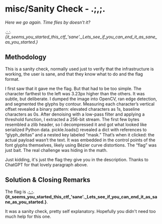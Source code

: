 # misc/Sanity Check - .;,;.
*Here we go again. Time flies by doesn't it?*

*.;,;.{it_seems_you_started_this_ctf_'sane'._Lets_see_if_you_can_end_it_as_sane_as_you_started.}*


## Methodology
This is a sanity check, normally used just to verify that the infrastructure is working, the user is sane, and that they know what to do and the flag format.

I first saw that it gave me the flag. But that had to be too simple. The character farthest to the left was 3.23px higher than the others. It was subtle, but deliberate. I dumped the image into OpenCV, ran edge detection,
and segmented the glyphs by contour. Measuring each character’s vertical offset revealed a binary pattern: elevated characters as 1s, baseline characters as 0s. After denoising with a low-pass filter and applying a
threshold function, I extracted a 256-bit stream. The first few bytes resembled a zlib header, so I decompressed it and got what looked like serialized Python data. pickle.loads() revealed a dict with references to
“glyph_deltas” and a nested key labeled “mask.” That’s when it clicked: the actual payload wasn’t the text. It was embedded in the control points of the font glyphs themselves, likely using Bézier curve distortions. The
“flag” was just bait. The real challenge was hiding in the math.

Just kidding, it's just the flag they give you in the description. Thanks to ChatGPT for that lovely paragraph above.


## Solution & Closing Remarks
The flag is **.;,;.{it_seems_you_started_this_ctf_'sane'._Lets_see_if_you_can_end_it_as_sane_as_you_started.}**.

It was a sanity check, pretty self explanatory. Hopefully you didn't need too much help for this one.
